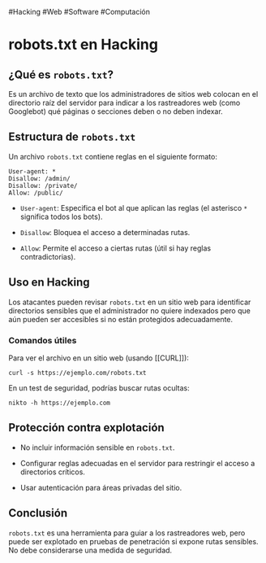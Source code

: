 #Hacking #Web #Software #Computación 
# robots.txt en Hacking

## ¿Qué es `robots.txt`?

Es un archivo de texto que los administradores de sitios web colocan en el directorio raíz del servidor para indicar a los rastreadores web (como Googlebot) qué páginas o secciones deben o no deben indexar.

## Estructura de `robots.txt`

Un archivo `robots.txt` contiene reglas en el siguiente formato:

```
User-agent: *
Disallow: /admin/
Disallow: /private/
Allow: /public/
```

- `User-agent`: Especifica el bot al que aplican las reglas (el asterisco `*` significa todos los bots).
    
- `Disallow`: Bloquea el acceso a determinadas rutas.
    
- `Allow`: Permite el acceso a ciertas rutas (útil si hay reglas contradictorias).
    

## Uso en Hacking

Los atacantes pueden revisar `robots.txt` en un sitio web para identificar directorios sensibles que el administrador no quiere indexados pero que aún pueden ser accesibles si no están protegidos adecuadamente.

### Comandos útiles

Para ver el archivo en un sitio web (usando [[CURL]]):

```
curl -s https://ejemplo.com/robots.txt
```

En un test de seguridad, podrías buscar rutas ocultas:

```
nikto -h https://ejemplo.com
```

## Protección contra explotación

- No incluir información sensible en `robots.txt`.
    
- Configurar reglas adecuadas en el servidor para restringir el acceso a directorios críticos.
    
- Usar autenticación para áreas privadas del sitio.
    

## Conclusión

`robots.txt` es una herramienta para guiar a los rastreadores web, pero puede ser explotado en pruebas de penetración si expone rutas sensibles. No debe considerarse una medida de seguridad.